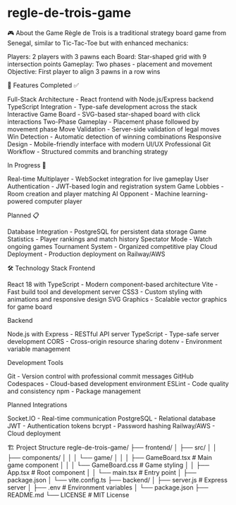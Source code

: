 # regle-de-trois-game
🎮 About the Game
Règle de Trois is a traditional strategy board game from Senegal, similar to Tic-Tac-Toe but with enhanced mechanics:

Players: 2 players with 3 pawns each
Board: Star-shaped grid with 9 intersection points
Gameplay: Two phases - placement and movement
Objective: First player to align 3 pawns in a row wins

🚀 Features
Completed ✅

 Full-Stack Architecture - React frontend with Node.js/Express backend
 TypeScript Integration - Type-safe development across the stack
 Interactive Game Board - SVG-based star-shaped board with click interactions
 Two-Phase Gameplay - Placement phase followed by movement phase
 Move Validation - Server-side validation of legal moves
 Win Detection - Automatic detection of winning combinations
 Responsive Design - Mobile-friendly interface with modern UI/UX
 Professional Git Workflow - Structured commits and branching strategy

In Progress 🔨

 Real-time Multiplayer - WebSocket integration for live gameplay
 User Authentication - JWT-based login and registration system
 Game Lobbies - Room creation and player matching
 AI Opponent - Machine learning-powered computer player

Planned 📋

 Database Integration - PostgreSQL for persistent data storage
 Game Statistics - Player rankings and match history
 Spectator Mode - Watch ongoing games
 Tournament System - Organized competitive play
 Cloud Deployment - Production deployment on Railway/AWS

🛠️ Technology Stack
Frontend

React 18 with TypeScript - Modern component-based architecture
Vite - Fast build tool and development server
CSS3 - Custom styling with animations and responsive design
SVG Graphics - Scalable vector graphics for game board

Backend

Node.js with Express - RESTful API server
TypeScript - Type-safe server development
CORS - Cross-origin resource sharing
dotenv - Environment variable management

Development Tools

Git - Version control with professional commit messages
GitHub Codespaces - Cloud-based development environment
ESLint - Code quality and consistency
npm - Package management

Planned Integrations

Socket.IO - Real-time communication
PostgreSQL - Relational database
JWT - Authentication tokens
bcrypt - Password hashing
Railway/AWS - Cloud deployment

🏗️ Project Structure
regle-de-trois-game/
├── frontend/
│   ├── src/
│   │   ├── components/
│   │   │   └── game/
│   │   │       ├── GameBoard.tsx      # Main game component
│   │   │       └── GameBoard.css      # Game styling
│   │   ├── App.tsx                    # Root component
│   │   └── main.tsx                   # Entry point
│   ├── package.json
│   └── vite.config.ts
├── backend/
│   ├── server.js                      # Express server
│   ├── .env                          # Environment variables
│   └── package.json
├── README.md
└── LICENSE                           # MIT License
